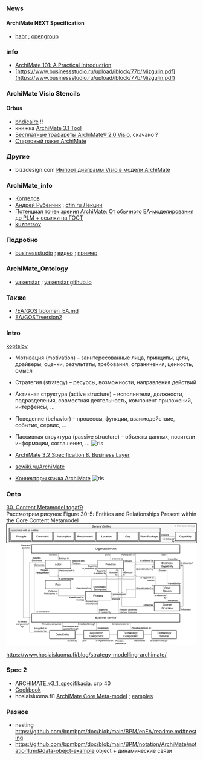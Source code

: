 ### News
#### ArchiMate NEXT Specification
- [habr](https://habr.com/ru/posts/932602/) ; [opengroup](https://publications.opengroup.org/s250)

### info
- [ArchiMate 101: A Practical Introduction](https://archimate-community.pages.opengroup.org/workgroups/archimate-101/)
- [https://www.businessstudio.ru/upload/iblock/77b/Mizgulin.pdf](https://www.businessstudio.ru/upload/iblock/77b/Mizgulin.pdf)

### ArchiMate Visio Stencils
#### Orbus
- [bhdicaire](https://github.com/bhdicaire/visioStencils/tree/main/Stencils/Methodologies) !!
- книжка [ArchiMate 3.1 Tool](https://certification.opengroup.org/register/archimate/orbus_archimate3_tool_se2.pdf)
- [Бесплатные трафареты ArchiMate® 2.0 Visio](https://www.orbussoftware.com/resources/research-library/detail/archimate-visio-stencil-and-template#rd-archimate-visio-stencil-template), скачано ?
- [Стартовый пакет ArchiMate](https://www.orbussoftware.com/resources/research-library/archimate-starter-pack)

### Другие
- bizzdesign.com [Импорт диаграмм Visio в модели ArchiMate](https://help.bizzdesign.com/articles/#!horizzon-help/importing-visio-diagrams-into-archimate-models)

### ArchiMate_info
- [Коптелов](https://www.businessstudio.ru/upload/iblock/65c/%D0%9A%D0%BE%D0%BF%D1%82%D0%B5%D0%BB%D0%BE%D0%B2.pdf)
- [Андрей Рубенчик](https://www.cfin.ru/itm/standards/ArchiMate.shtml) ;  [cfin.ru Лекции](https://www.cfin.ru/itm/EA_ArchiMate.shtml)
- [Потенциал точек зрения ArchiMate: От обычного EA-моделирования до PLM + ссылки на ГОСТ](https://habr.com/ru/companies/otus/articles/840214/#comment_27236998)
- [kuznetsov](https://m-i-kuznetsov.livejournal.com/178258.html)
### Подробно
- [businessstudio](https://www.businessstudio.ru/help/docs/current/doku.php/ru/manual/archimate) ; [видео](https://rutube.ru/video/dd36ecd17c9c7b22dee52cfe9db1094e/) ; [пример](https://www.businessstudio.ru/upload/iblock/77b/Mizgulin.pdf)

### ArchiMate_Ontology
- [yasenstar](https://github.com/yasenstar/ArchiMate_Ontology) ; [yasenstar.github.io](https://yasenstar.github.io/ArchiMate_Ontology/archi_report/index.html)

### Также
- [/EA/GOST/domen_EA.md](https://github.com/bpmbpm/doc/blob/main/EA/GOST/domen_EA.md)
- [EA/GOST/version2](https://github.com/bpmbpm/doc/blob/main/EA/GOST/version2/readme.md#archimate)

### Intro
[koptelov](https://koptelov.info/archimate_3_0/)  
- Мотивация (motivation) – заинтересованные лица, принципы, цели, драйверы, оценки, результаты, требования, ограничения, ценность, смысл
- Cтратегия (strategy) – ресурсы, возможности, направления действий
- Активная структура (active structure) – исполнители, должности, подразделения, совместная деятельность, компонент приложений, интерфейсы, …
- Поведение (behavior) – процессы, функции, взаимодействие, событие, сервис, …
- Пассивная структура (passive structure) – объекты данных, носители информации, соглашения, …
![ris](https://koptelov.info/wp-content/uploads/2017/07/ArchiMate3-1024x674.png)

- [ArchiMate 3.2 Specification 8. Business Layer](https://pubs.opengroup.org/architecture/archimate3-doc/ch-Business-Layer.html)  
- [sewiki.ru/ArchiMate](http://sewiki.ru/ArchiMate)
- [Коннекторы языка ArchiMate](https://habr.com/ru/companies/otus/articles/744278/)
![ris](https://habrastorage.org/r/w1560/getpro/habr/upload_files/416/71d/984/41671d9844595d651ddd3f0b63027453.png)
### Onto
[30. Content Metamodel togaf9](https://pubs.opengroup.org/architecture/togaf9-doc/arch/chap30.html)  
Рассмотрим рисунок Figure 30-5: Entities and Relationships Present within the Core Content Metamodel  
![ris](https://github.com/bpmbpm/doc/blob/main/BPM/notation/ArchiMate/Figure%2030-5.png)


https://www.hosiaisluoma.fi/blog/strategy-modelling-archimate/

### Spec 2
- [ARCHIMATE_v3_1_specifikacia.](https://university.sk/wp-content/uploads/2020/01/ARCHIMATE_v3_1_specifikacia.pdf) стр 40
- [Cookbook](https://www.hosiaisluoma.fi/ArchiMate-Cookbook.pdf)
- hosiaisluoma.fi1 [ArchiMate Core Meta-model](https://www.hosiaisluoma.fi/blog/archimate-metamodel/) ; [eamples](https://www.hosiaisluoma.fi/blog/archimate-examples/)

### Разное 
- nesting https://github.com/bpmbpm/doc/blob/main/BPM/enEA/readme.md#nesting
- https://github.com/bpmbpm/doc/blob/main/BPM/notation/ArchiMate/notation1.md#data-obejct-example object + динамические связи
